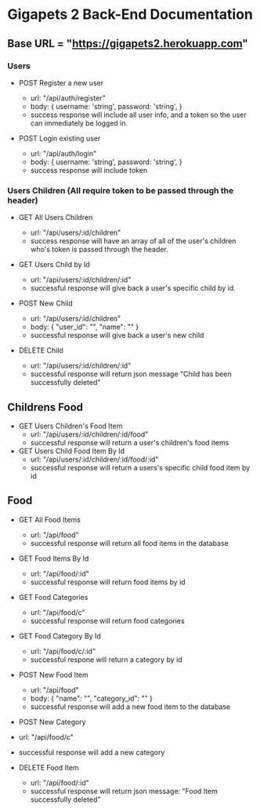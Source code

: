 # Gigapets 2 Back-End Documentation

## Base URL = "https://gigapets2.herokuapp.com"


### Users
- POST Register a new user
    - url: "/api/auth/register"
    - body: {
        username: 'string',
        password: 'string',
    }
    - success response will include all user info, and a token so the user can immediately be logged in.
	
- POST Login existing user
    - url: "/api/auth/login"
    - body: {
        username: 'string',
        password: 'string',
    }
    - success response will include token 

### Users Children (All require token to be passed through the header)
  - GET All Users Children
    - url: "/api/users/:id/children"
    - success response will have an array of all of the user's children who's token is passed through the header.
 - GET Users Child by Id
    - url: "/api/users/:id/children/:id"
    - successful response will give back a user's specific child by id.
    
 - POST New Child 
    - url: "/api/users/:id/children"
    - body: 
    {
        "user_id": "",
        "name": ""
    }
    - successful response will give back a user's new
    child

 - DELETE Child
   - url: "/api/users/:id/children/:id"
   - successful response will return json message "Child has been successfully deleted" 

## Childrens Food

 - GET Users Children's Food Item
   - url: "/api/users/:id/children/:id/food"
   - successful response will return a user's children's food items
 - GET Users Child Food Item By Id 
   - url: "/api/users/:id/children/:id/food/:id"
   - successful response will return a users's specific child food item by id 

## Food

- GET All Food Items
  - url: "/api/food"
  - successful response will return all food items in the database
- GET Food Items By Id
  - url: "/api/food/:id"
  - successful response will return food items by id
- GET Food Categories
  - url: "/api/food/c"
  - successful response will return food categories
- GET Food Category By Id
  - url: "/api/food/c/:id"
  - successful respone will return a category by id

- POST New Food Item
  - url: "/api/food"
  - body: 
    {
        "name": "",
        "category_id": ""
    }
  - successful response will add a new food item to the database
- POST New Category
 - url: "/api/food/c"
 - successful response will add a new category

- DELETE Food Item
  - url: "/api/food/:id"
  - successful response will return json message: "Food Item successfully deleted"